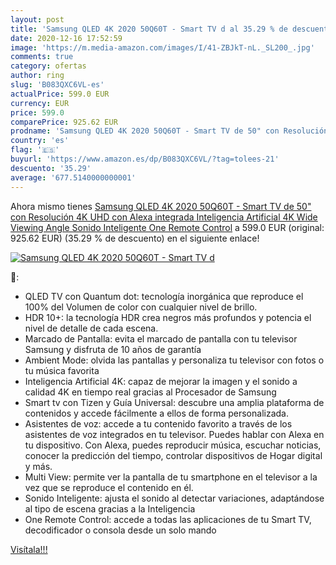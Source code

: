 ```yaml
---
layout: post
title: 'Samsung QLED 4K 2020 50Q60T - Smart TV d al 35.29 % de descuento'
date: 2020-12-16 17:52:59
image: 'https://m.media-amazon.com/images/I/41-ZBJkT-nL._SL200_.jpg'
comments: true
category: ofertas
author: ring
slug: 'B083QXC6VL-es'
actualPrice: 599.0 EUR
currency: EUR
price: 599.0
comparePrice: 925.62 EUR
prodname: 'Samsung QLED 4K 2020 50Q60T - Smart TV de 50" con Resolución 4K UHD  con Alexa integrada  Inteligencia Artificial 4K Wide Viewing Angle  Sonido Inteligente  One Remote Control'
country: 'es'
flag: '🇪🇸'
buyurl: 'https://www.amazon.es/dp/B083QXC6VL/?tag=tolees-21'
descuento: '35.29'
average: '677.5140000000001'
---
```


Ahora mismo tienes [Samsung QLED 4K 2020 50Q60T - Smart TV de 50" con Resolución 4K UHD  con Alexa integrada  Inteligencia Artificial 4K Wide Viewing Angle  Sonido Inteligente  One Remote Control](https://www.amazon.es/dp/B083QXC6VL/?tag=tolees-21) a 599.0 EUR (original: 925.62 EUR) (35.29 %  de descuento) en el siguiente enlace!

[![Samsung QLED 4K 2020 50Q60T - Smart TV d](https://m.media-amazon.com/images/I/41-ZBJkT-nL._SL200_.jpg)](https://www.amazon.es/dp/B083QXC6VL/?tag=tolees-21)

🔎:

- QLED TV con Quantum dot: tecnología inorgánica que reproduce el 100% del Volumen de color con cualquier nivel de brillo.
- HDR 10+: la tecnología HDR crea negros más profundos y potencia el nivel de detalle de cada escena.
- Marcado de Pantalla: evita el marcado de pantalla con tu televisor Samsung y disfruta de 10 años de garantía
- Ambient Mode: olvida las pantallas y personaliza tu televisor con fotos o tu música favorita
- Inteligencia Artificial 4K: capaz de mejorar la imagen y el sonido a calidad 4K en tiempo real gracias al Procesador de Samsung
- Smart tv con Tizen y Guía Universal: descubre una amplia plataforma de contenidos y accede fácilmente a ellos de forma personalizada.
- Asistentes de voz: accede a tu contenido favorito a través de los asistentes de voz integrados en tu televisor. Puedes hablar con Alexa en tu dispositivo. Con Alexa, puedes reproducir música, escuchar noticias, conocer la predicción del tiempo, controlar dispositivos de Hogar digital y más.
- Multi View: permite ver la pantalla de tu smartphone en el televisor a la vez que se reproduce el contenido en él.
- Sonido Inteligente: ajusta el sonido al detectar variaciones, adaptándose al tipo de escena gracias a la Inteligencia
- One Remote Control: accede a todas las aplicaciones de tu Smart TV, decodificador o consola desde un solo mando

[Visítala!!!](https://www.amazon.es/dp/B083QXC6VL/?tag=tolees-21)
